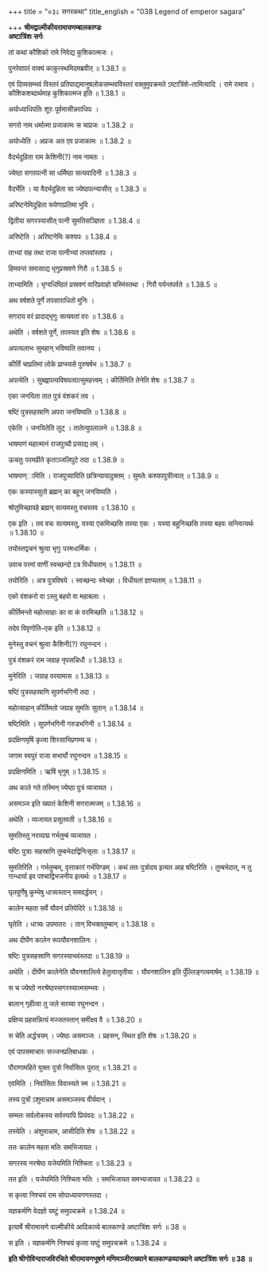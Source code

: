 +++
title = "०३८ सगरकथा"
title_english = "038 Legend of emperor sagara"

+++
**श्रीमद्वाल्मीकीयरामायणम्बालकाण्डः  
अष्टात्रिंशः सर्गः**

तां कथां कौशिको रामे निवेद्य कुशिकात्मजः ।

पुनरेवापरं वाक्यं काकुत्स्थमिदमब्रवीत् ॥ 1.38.1 ॥

एवं दिव्यसम्भवं विस्तरं प्रतिपाद्यमानुषलोकसम्भवविस्तरं वक्तुमुपक्रमते ऽष्टात्रिंशे–तामित्यादि । रामे रामाय । कौशिकशब्दार्थमाह कुशिकात्मज इति ॥ 1.38.1 ॥

अयोध्याधिपतिः शूरः पूर्वमासीन्नराधिपः ।

सगरो नाम धर्मात्मा प्रजाकामः स चाप्रजः ॥ 1.38.2 ॥

अयोध्येति । अप्रजः अत एव प्रजाकामः ॥ 1.38.2 ॥

वैदर्भदुहिता राम केशिनी(?) नाम नामतः ।

ज्येष्ठा सगरपत्नी सा धर्मिष्ठा सत्यवादिनी ॥ 1.38.3 ॥

वैदर्भेति । या वैदर्भदुहिता सा ज्येष्ठपत्न्यासीत् ॥ 1.38.3 ॥

अरिष्टनेमिदुहिता रूपेणाप्रतिमा भुवि ।

द्वितीया सगरस्यासीत् पत्नी सुमतिसञ्ज्ञिता ॥ 1.38.4 ॥

अरिष्टेति । अरिष्टनेमिः कश्यपः ॥ 1.38.4 ॥

ताभ्यां सह तथा राजा पत्नीभ्यां तप्तवांस्तपः ।

हिमवन्तं समासाद्य भृगुप्रस्रवणे गिरौ ॥ 1.38.5 ॥

ताभ्यामिति । भृग्वधिष्ठितं प्रस्रवणं वारिप्रवाहो यस्मिंस्तथा । गिरौ पर्यन्तपर्वते ॥ 1.38.5 ॥

अथ वर्षशते पूर्णे तपसाराधितो मुनिः ।

सगराय वरं प्रादाद्भृगुः सत्यवतां वरः ॥ 1.38.6 ॥

अथेति । वर्षशते पूर्णे, तपस्यत इति शेषः ॥ 1.38.6 ॥

अपत्यलाभः सुमहान् भविष्यति तवानघ ।

कीर्तिं चाप्रतिमां लोके प्राप्स्यसे पुरुषर्षभ ॥ 1.38.7 ॥

अपत्येति । सुबह्वपत्यविषयत्वात्सुमहत्त्वम् । कीर्तिमिति तेनेति शेषः ॥ 1.38.7 ॥

एका जनयिता तात पुत्रं वंशकरं तव ।

षष्टिं पुत्रसहस्राणि अपरा जनयिष्यति ॥ 1.38.8 ॥

एकेति । जनयितेति लुट् । तातेत्युपलालने ॥ 1.38.8 ॥

भाषमाणं महात्मानं राजपुत्र्यौ प्रसाद्य तम् ।

ऊचतुः परमप्रीते कृताञ्जलिपुटे तदा ॥ 1.38.9 ॥

भाषमाण्ामिति । राजपुत्र्याविति छत्रिन्यायादुक्तम् । सुमतेः कश्यपपुत्रीत्वात् ॥ 1.38.9 ॥

एकः कस्यास्सुतो ब्रह्मन् का बहून् जनयिष्यति ।

श्रोतुमिच्छावहे ब्रह्मन् सत्यमस्तु वचस्तव ॥ 1.38.10 ॥

एक इति । तव वचः सत्यमस्तु, यस्या एकमिच्छसि तस्या एकः । यस्या बहूनिच्छसि तस्या बहवः सन्त्वित्यर्थः ॥ 1.38.10 ॥

तयोस्तद्वचनं श्रुत्वा भृगुः परमधार्मिकः ।

उवाच परमां वाणीं स्वच्छन्दो ऽत्र विधीयताम् ॥ 1.38.11 ॥

तयोरिति । अत्र पुत्रविषये । स्वच्छन्दः स्वेच्छा । विधीयतां ज्ञाप्यताम् ॥ 1.38.11 ॥

एको वंशकरो वा ऽस्तु बहवो वा महाबलाः ।

कीर्तिमन्तो महोत्साहाः का वा कं वरमिच्छति ॥ 1.38.12 ॥

तदेव विवृणोति–एक इति ॥ 1.38.12 ॥

मुनेस्तु वचनं श्रुत्वा कैशिनी(?) रघुनन्दन ।

पुत्रं वंशकरं राम जग्राह नृपसन्निधौ ॥ 1.38.13 ॥

मुनेरिति । जग्राह वरयामास ॥ 1.38.13 ॥

षष्टिं पुत्रसहस्राणि सुपर्णभगिनी तदा ।

महोत्साहान् कीर्तिमतो जग्राह सुमतिः सुतान् ॥ 1.38.14 ॥

षष्टिमिति । सुपर्णभगिनी गरुडभगिनी ॥ 1.38.14 ॥

प्रदक्षिणमृषिं कृत्वा शिरसाभिप्रणम्य च ।

जगाम स्वपुरं राजा सभार्यो रघुनन्दन ॥ 1.38.15 ॥

प्रदक्षिणमिति । ऋषिं भृगुम् ॥ 1.38.15 ॥

अथ काले गते तस्मिन् ज्येष्ठा पुत्रं व्यजायत ।

असमञ्ज इति ख्यातं केशिनी सगरात्मजम् ॥ 1.38.16 ॥

अथेति । व्यजायत प्रसूतवती ॥ 1.38.16 ॥

सुमतिस्तु नरव्याघ्र गर्भतुम्बं व्यजायत ।

षष्टिः पुत्राः सहस्राणि तुम्बभेदाद्विनिःसृताः ॥ 1.38.17 ॥

सुमतिरिति । गर्भतुम्बम्, वृत्ताकारं गर्भपिण्डम् । कथं ततः पुत्रोदय इत्यत आह षष्टिरिति । तुम्बभेदात्, न तु गान्धार्या इव पश्चाद्विभजनीय इत्यर्थः ॥ 1.38.17 ॥

घृतपूर्णेषु कुम्भेषु धात्र्यस्तान् समवर्द्धयन् ।

कालेन महता सर्वे यौवनं प्रतिपेदिरे ॥ 1.38.18 ॥

घृतेति । धात्र्यः उपमातरः । तान् विभक्ततुम्बान् ॥ 1.38.18 ॥

अथ दीर्घेण कालेन रूपयौवनशालिनः ।

षष्टिः पुत्रसहस्राणि सगरस्याभवंस्तदा ॥ 1.38.19 ॥

अथेति । दीर्घेण कालेनेति यौवनशालित्वे हेतुत्वात्तृतीया । यौवनशालिन इति पुँल्लिङ्गत्वमार्षम् ॥ 1.38.19 ॥

स च ज्येष्ठो नरश्रेष्ठस्सगरस्यात्मसम्भवः ।

बालान् गृहीत्वा तु जले सरय्वा रघुनन्दन ।

प्रक्षिप्य प्रहसन्नित्यं मज्जतस्तान् समीक्ष्य वै ॥ 1.38.20 ॥

स चेति अर्द्धत्रयम् । ज्येष्ठः असमञ्जः । प्रहसन्, स्थित इति शेषः ॥ 1.38.20 ॥

एवं पापसमाचारः सज्जनप्रतिबाधकः ।

पौराणामहिते युक्तः पुत्रो निर्वासितः पुरात् ॥ 1.38.21 ॥

एवमिति । निर्वासितः विवास्यते स्म ॥ 1.38.21 ॥

तस्य पुत्रों ऽशुमान्नाम असमञ्जस्य वीर्यवान् ।

सम्मतः सर्वलोकस्य सर्वस्यापि प्रियंवदः ॥ 1.38.22 ॥

तस्येति । अंशुमान्नाम, आसीदिति शेषः ॥ 1.38.22 ॥

ततः कालेन महता मतिः समभिजायत ।

सगरस्य नरश्रेष्ठ यजेयमिति निश्चिता ॥ 1.38.23 ॥

तत इति । यजेयमिति निश्चिता मतिः । समभिजायत समभ्यजायत ॥ 1.38.23 ॥

स कृत्वा निश्चयं राम सोपाध्यायगणस्तदा ।

यज्ञकर्मणि वेदज्ञो यष्टुं समुपचक्रमे ॥ 1.38.24 ॥

इत्यार्षे श्रीरामायणे वाल्मीकीये आदिकाव्ये बालकाण्डे अष्टात्रिंशः सर्गः ॥ 38 ॥

स इति । यज्ञकर्मणि निश्चयं कृत्वा यष्टुं समुपचक्रमे ॥ 1.38.24 ॥

**इति श्रीगोविन्दराजविरचिते श्रीरामायणभूषणे मणिमञ्जीराख्याने बालकाण्डव्याख्याने अष्टात्रिंशः सर्गः ॥ 38 ॥**
